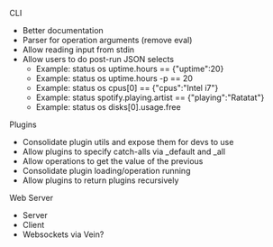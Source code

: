 CLI
  * Better documentation
  * Parser for operation arguments (remove eval)
  * Allow reading input from stdin
  * Allow users to do post-run JSON selects
    * Example: status os uptime.hours == {"uptime":20}
    * Example: status os uptime.hours -p == 20
    * Example: status os cpus[0] == {"cpus":"Intel i7"}
    * Example: status spotify.playing.artist == {"playing":"Ratatat"}
    * Example: status os disks[0].usage.free

Plugins
  * Consolidate plugin utils and expose them for devs to use
  * Allow plugins to specify catch-alls via _default and _all
  * Allow operations to get the value of the previous
  * Consolidate plugin loading/operation running
  * Allow plugins to return plugins recursively

Web Server
  * Server
  * Client
  * Websockets via Vein?